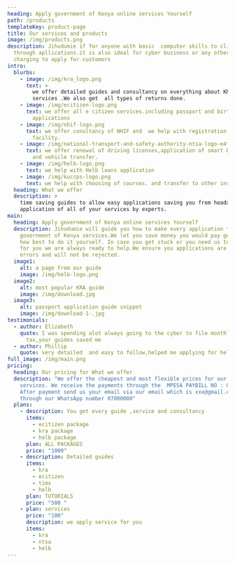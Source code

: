 ```yaml
---
heading: Apply government of Kenya online services Yourself
path: /products
templateKey: product-page
title: Our services and products
image: /img/products.png
description: Jihudumie if for anyone with basic  computer skills to click
  through apllications.it is also ideal for cyber business or any other person
  charging to apply for customers
intro:
  blurbs:
    - image: /img/kra_logo.png
      text: >
        we offer detailed guides and consultancy on everything about KRA
        services .We also get  all types of returns done.
    - image: /img/ecitizen-logo.png
      text: we offer all e citizen services.including passport and birth certificate
        applications
    - image: /img/nhif-logo.png
      text: we offer conultancy of NHIF and  we help with registration or change of
        facility.
    - image: /img/national-transport-and-safety-authority-ntsa-logo-e4f7dc41a9-seeklogo.com.png
      text: we offer renewal of driving licenses,application of smart DL, Test booking
        and vehicle transfer.
    - image: /img/helb-logo.png
      text: we help with Helb loans application
    - image: /img/kuccps-logo.png
      text: we help with choosing of courses. and transfer to other institutions
  heading: What we offer
  description: >
    time saving guides to allow easy applications saving you from headaches,
    application of all of your services by experts.
main:
  heading: Apply government of Kenya online services Yourself
  description: Jihudumie will guide you how to make every application to access
    government of Kenya services.We let you save money you would pay guiding you
    how best to do it yourself. In case you get stuck or you need us to do it
    for you we are always ready to help.We ensure you applications are free of
    errors and will not be rejected.
  image1:
    alt: a page from our guide
    image: /img/helb-logo.png
  image2:
    alt: most popular KRA guide
    image: /img/download.jpg
  image3:
    alt: passport application guide snippet
    image: /img/download-1-.jpg
testimonials:
  - author: Elizabeth
    quote: I was spending alot always going to the cyber to file monthly rent income
      tax,your guides saved me
  - author: Phillip
    quote: very detailed  and easy to follow,helped me applying for helb loan
full_image: /img/main.png
pricing:
  heading: Our pricing for What we offer
  description: "We offer the cheapest and most flexible prices for our guides and
    services. We receive the payments through the  MPESA PAYBILL NO : 00000 .
    After payment send us your email via our email which is xxx@gmail.com or
    through our WhatsApp number 07000000"
  plans:
    - description: You get every guide ,service and consultancy
      items:
        - ecitizen package
        - kra package
        - helb package
      plan: ALL PACKAGES
      price: "1000"
    - description: Detailed guides
      items:
        - kra
        - ecitizen
        - tims
        - helb
      plan: TUTORIALS
      price: "500 "
    - plan: services
      price: "100"
      description: we apply service for you
      items:
        - kra
        - ntsa
        - helb
---
```

